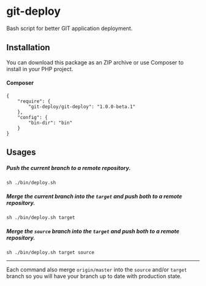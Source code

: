 git-deploy
==========

Bash script for better GIT application deployment.

## Installation

You can download this package as an ZIP archive or use Composer to install in your PHP project.

#### Composer

```
{
    "require": {
        "git-deploy/git-deploy": "1.0.0-beta.1"
    },
    "config": {
        "bin-dir": "bin"
    }
}
```

## Usages

##### Push the current branch to a remote repository.

```
sh ./bin/deploy.sh
```

##### Merge the current branch into the `target` and push both to a remote repository.

```
sh ./bin/deploy.sh target
```

##### Merge the `source` branch into the `target` and push both to a remote repository.

```
sh ./bin/deploy.sh target source
```
----
Each command also merge `origin/master` into the `source` and/or `target` branch so you will have your branch up to date with production state.
